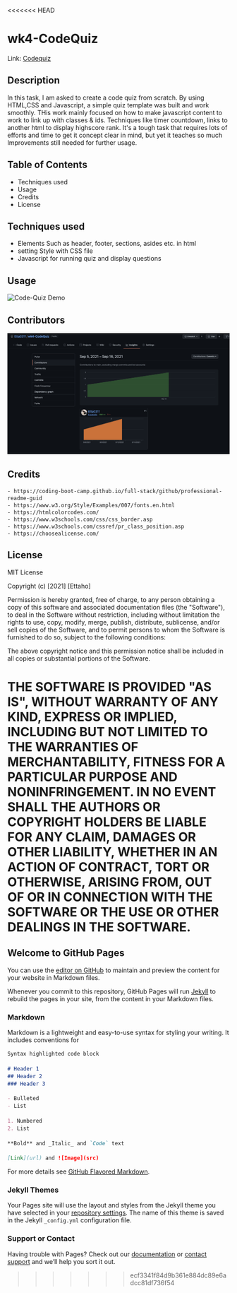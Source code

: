 <<<<<<< HEAD
# wk4-CodeQuiz

Link: [Codequiz](https://etta0311.github.io/wk4-CodeQuiz/)

## Description

In this task, I am asked to create a code quiz from scratch. By using HTML,CSS and Javascript,
a simple quiz template was built and work smoothly.
THis work mainly focused on how to make javascript content to work to link up with classes & ids.
Techniques like timer countdown, links to another html to display highscore rank.
It's a tough task that requires lots of efforts and time to get it concept clear in mind, but yet it teaches so much
Improvements still needed for further usage.

## Table of Contents

   - Techniques used
   - Usage
   - Credits
   - License

## Techniques used

   - Elements Such as header, footer, sections, asides etc. in html
   - setting Style with CSS file
   - Javascript for running quiz and display questions

## Usage
![Code-Quiz Demo](./RMimages/Demo.gif)

## Contributors

![supporting class & benefits, logo class highlighted with black box](./RMimages/contributors.png)

## Credits
    - https://coding-boot-camp.github.io/full-stack/github/professional-readme-guid
    - https://www.w3.org/Style/Examples/007/fonts.en.html
    - https://htmlcolorcodes.com/
    - https://www.w3schools.com/css/css_border.asp
    - https://www.w3schools.com/cssref/pr_class_position.asp
    - https://choosealicense.com/
    
## License
MIT License

Copyright (c) [2021] [Ettaho]

Permission is hereby granted, free of charge, to any person obtaining a copy
of this software and associated documentation files (the "Software"), to deal
in the Software without restriction, including without limitation the rights
to use, copy, modify, merge, publish, distribute, sublicense, and/or sell
copies of the Software, and to permit persons to whom the Software is
furnished to do so, subject to the following conditions:

The above copyright notice and this permission notice shall be included in all
copies or substantial portions of the Software.

THE SOFTWARE IS PROVIDED "AS IS", WITHOUT WARRANTY OF ANY KIND, EXPRESS OR
IMPLIED, INCLUDING BUT NOT LIMITED TO THE WARRANTIES OF MERCHANTABILITY,
FITNESS FOR A PARTICULAR PURPOSE AND NONINFRINGEMENT. IN NO EVENT SHALL THE
AUTHORS OR COPYRIGHT HOLDERS BE LIABLE FOR ANY CLAIM, DAMAGES OR OTHER
LIABILITY, WHETHER IN AN ACTION OF CONTRACT, TORT OR OTHERWISE, ARISING FROM,
OUT OF OR IN CONNECTION WITH THE SOFTWARE OR THE USE OR OTHER DEALINGS IN THE
SOFTWARE.
=======
## Welcome to GitHub Pages

You can use the [editor on GitHub](https://github.com/Etta0311/wk4-CodeQuiz/edit/main/README.md) to maintain and preview the content for your website in Markdown files.

Whenever you commit to this repository, GitHub Pages will run [Jekyll](https://jekyllrb.com/) to rebuild the pages in your site, from the content in your Markdown files.

### Markdown

Markdown is a lightweight and easy-to-use syntax for styling your writing. It includes conventions for

```markdown
Syntax highlighted code block

# Header 1
## Header 2
### Header 3

- Bulleted
- List

1. Numbered
2. List

**Bold** and _Italic_ and `Code` text

[Link](url) and ![Image](src)
```

For more details see [GitHub Flavored Markdown](https://guides.github.com/features/mastering-markdown/).

### Jekyll Themes

Your Pages site will use the layout and styles from the Jekyll theme you have selected in your [repository settings](https://github.com/Etta0311/wk4-CodeQuiz/settings/pages). The name of this theme is saved in the Jekyll `_config.yml` configuration file.

### Support or Contact

Having trouble with Pages? Check out our [documentation](https://docs.github.com/categories/github-pages-basics/) or [contact support](https://support.github.com/contact) and we’ll help you sort it out.
>>>>>>> ecf3341f84d9b361e884dc89e6adcc81df736f54
